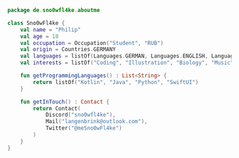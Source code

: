 ```kotlin
package de.sno0wfl4ke.aboutme

class Sno0wFl4ke {
    val name = "Philip"
    val age = 18
    val occupation = Occupation("Student", "RUB")
    val origin = Countries.GERMANY
    val languages = listOf(Languages.GERMAN, Languages.ENGLISH, Languages.FRENCH, Languages.NORWEGIAN)
    val interests = listOf("Coding", "Illustration", "Biology", "Music", "Cooking")

    fun getProgrammingLanguages() : List<String> {
        return listOf("Kotlin", "Java", "Python", "SwiftUI")
    }

    fun getInTouch() : Contact {
        return Contact(
            Discord("sno0wfl4ke"),
            Mail("langenbrink@outlook.com"),
            Twitter("@meSno0wFl4ke")
        )
    }
}
```

<!---
Sno0wFl4ke/Sno0wFl4ke is a ✨ special ✨ repository because its `README.md` (this file) appears on your GitHub profile.
You can click the Preview link to take a look at your changes.
--->
